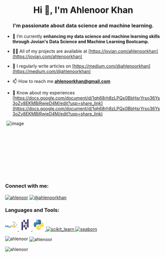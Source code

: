 <h1 align="center">Hi 👋, I'm Ahlenoor Khan</h1>
<h3 align="center">I'm passionate about data science and machine learning.</h3>

- 🌱 I’m currently **enhancing my data science and machine learning skills through Jovian's Data Science and Machine Learning Bootcamp.**

- 👨‍💻 All of my projects are available at [https://jovian.com/ahlenoorkhan](https://jovian.com/ahlenoorkhan)

- 📝 I regularly write articles on [https://medium.com/@ahlenoorkhan](https://medium.com/@ahlenoorkhan)

- 📫 How to reach me **ahlenoorkhan@gmail.com**

- 📄 Know about my experiences [https://docs.google.com/document/d/1qh68rh8zLPQx0BbHsrYrso36Ys3oZv8EKMBiRwjeD4M/edit?usp=share_link](https://docs.google.com/document/d/1qh68rh8zLPQx0BbHsrYrso36Ys3oZv8EKMBiRwjeD4M/edit?usp=share_link)

<img align="right" alt="image" height="200" width="500" src="https://cdn.dribbble.com/users/1162077/screenshots/3848914/programmer.gif">

<h3 align="left">Connect with me:</h3>
<p align="left">
<a href="https://linkedin.com/in/ahlenoor" target="blank"><img align="center" src="https://raw.githubusercontent.com/rahuldkjain/github-profile-readme-generator/master/src/images/icons/Social/linked-in-alt.svg" alt="ahlenoor" height="30" width="40" /></a>
<a href="https://medium.com/@ahlenoorkhan" target="blank"><img align="center" src="https://raw.githubusercontent.com/rahuldkjain/github-profile-readme-generator/master/src/images/icons/Social/medium.svg" alt="@ahlenoorkhan" height="30" width="40" /></a>
</p>

<h3 align="left">Languages and Tools:</h3>
<p align="left"> <a href="https://www.mysql.com/" target="_blank" rel="noreferrer"> <img src="https://raw.githubusercontent.com/devicons/devicon/master/icons/mysql/mysql-original-wordmark.svg" alt="mysql" width="40" height="40"/> </a> <a href="https://pandas.pydata.org/" target="_blank" rel="noreferrer"> <img src="https://raw.githubusercontent.com/devicons/devicon/2ae2a900d2f041da66e950e4d48052658d850630/icons/pandas/pandas-original.svg" alt="pandas" width="40" height="40"/> </a> <a href="https://www.python.org" target="_blank" rel="noreferrer"> <img src="https://raw.githubusercontent.com/devicons/devicon/master/icons/python/python-original.svg" alt="python" width="40" height="40"/> </a> <a href="https://scikit-learn.org/" target="_blank" rel="noreferrer"> <img src="https://upload.wikimedia.org/wikipedia/commons/0/05/Scikit_learn_logo_small.svg" alt="scikit_learn" width="40" height="40"/> </a> <a href="https://seaborn.pydata.org/" target="_blank" rel="noreferrer"> <img src="https://seaborn.pydata.org/_images/logo-mark-lightbg.svg" alt="seaborn" width="40" height="40"/> </a> </p>

<p><img align="left" src="https://github-readme-stats.vercel.app/api/top-langs?username=ahlenoor&show_icons=true&locale=en&layout=compact" alt="ahlenoor" /></p>

<p>&nbsp;<img align="center" src="https://github-readme-stats.vercel.app/api?username=ahlenoor&show_icons=true&locale=en" alt="ahlenoor" /></p>

<p><img align="center" src="https://github-readme-streak-stats.herokuapp.com/?user=ahlenoor&" alt="ahlenoor" /></p>
